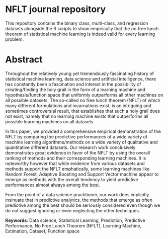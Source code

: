 # NFLT journal repository

This repository contains the binary class, multi-class, and regression datasets alongside the R scripts to show empirically that the no free lunch theorem of statistical machine learning is indeed valid for every learning problem.

# Abstract

Throughout the relatively young yet tremendously fascinating history of statistical machine learning, data science and artificial intelligence, there has constantly been a fascination and interest in the possibility of creating/finding the holy grail in the form of a learning machine and hypothesis/function space that uniformly outperforms all other machines on all possible datasets. The so-called no free lunch theorem (NFLT) of which many different formulations and incarnations exist, is an intriguing and sometimes controversial result, that establishes that such a holy grail does not exist, namely that no learning machine exists that outperforms all possible learning machines on all datasets.

In this paper, we provided a comprehensive empirical demonstration of the NFLT by comparing the predictive performances of a wide variety of machine learning algorithms/methods on a wide variety of qualitative and quantitative different datasets. Our research work conclusively demonstrates great evidence in favor of the NFLT by using the overall ranking of methods and their corresponding learning machines. It is noteworthy however that while evidence from various datasets and methods support the NFLT emphatically, some learning machines like Random Forest, Adaptive Boosting and Support Vector machine appear to emerge as methods with the overall tendency to yield predictive performances almost always among the best.

From the point of a data science practitioner, our work does implicitly insinuate that in predictive analytics, the methods that emerge as often predictive among the best should be seriously considered even though we do not suggest ignoring or even neglecting the other techniques.

**Keywords**: Data science, Statistical Learning, Prediction, Predictive Performance, No Free Lunch Theorem (NFLT), Learning Machine, Estimation, Dataset, Function space
